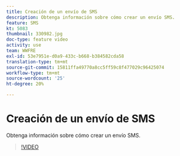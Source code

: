 ```yaml
---
title: Creación de un envío de SMS
description: Obtenga información sobre cómo crear un envío SMS.
feature: SMS
kt: 5083
thumbnail: 330982.jpg
doc-type: feature video
activity: use
team: WWFRE
exl-id: 53e7951e-d0a9-433c-b668-b384582cda58
translation-type: tm+mt
source-git-commit: 15811ffa49770a8cc5ff59c8f477029c96425074
workflow-type: tm+mt
source-wordcount: '25'
ht-degree: 20%

---
```


# Creación de un envío de SMS

Obtenga información sobre cómo crear un envío SMS.

>[!VIDEO](https://video.tv.adobe.com/v/330982)
